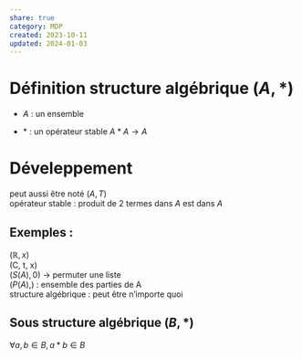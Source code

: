 ```yaml
---  
share: true  
category: MDP  
created: 2023-10-11  
updated: 2024-01-03  
---  
```

  
# Définition structure algébrique $(A,*)$  
  
- $A$ : un ensemble  
  
- $*$ : un opérateur stable     $A*A\to A$  
# Déveleppement  
peut aussi être noté $(A,T)$  
opérateur stable : produit de 2 termes dans $A$ est dans $A$  
## Exemples :  
$(\mathbb{R}, x)$  
(C, t, x)  
$(S(A), 0)$   → permuter une liste  
$(P(A), )$    : ensemble des parties de A  
structure algébrique : peut être n’importe quoi  
  
## Sous structure algébrique $(B,*)$  
$\forall a,b \in B, a*b\in B$  
